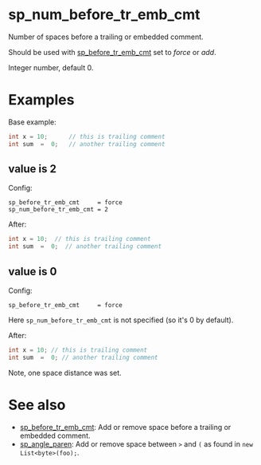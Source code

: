 # sp_num_before_tr_emb_cmt

Number of spaces before a trailing or embedded comment.

Should be used with [sp_before_tr_emb_cmt](sp_before_tr_emb_cmt.md) set to _force_ or _add_.

Integer number, default 0.

# Examples
Base example:
```cpp
int x = 10;      // this is trailing comment
int sum  =  0;   // another trailing comment
```

## value is 2
Config:
```
sp_before_tr_emb_cmt     = force
sp_num_before_tr_emb_cmt = 2
```
After:
```cpp
int x = 10;  // this is trailing comment
int sum  =  0;  // another trailing comment
```

## value is 0
Config:
```
sp_before_tr_emb_cmt     = force
```
Here `sp_num_before_tr_emb_cmt` is not specified (so it's 0 by default).

After:
```cpp
int x = 10; // this is trailing comment
int sum  =  0; // another trailing comment
```
Note, one space distance was set.


# See also

* [sp_before_tr_emb_cmt](sp_before_tr_emb_cmt.md): Add or remove space before a trailing or embedded comment.
* [sp_angle_paren](../spacing_options/sp_angle_paren.md): Add or remove space between `>` and `(` as found in `new List<byte>(foo);`.
